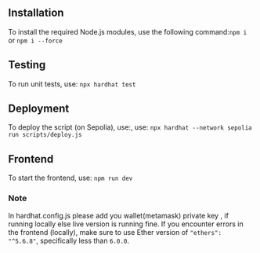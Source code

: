 

## Installation

To install the required Node.js modules, use the following command:`npm i` or `npm i --force`


## Testing

To run unit tests, use: `npx hardhat test`


## Deployment

To deploy the script (on Sepolia), use:, use: `npx hardhat --network sepolia  run scripts/deploy.js `


## Frontend

To start the frontend, use: `npm run dev`


### Note
In hardhat.config.js please add you wallet(metamask) private key , if running locally else live version is running fine.
If you encounter errors in the frontend (locally), make sure to use Ether version of `"ethers": "^5.6.8"`, specifically less than `6.0.0`.

